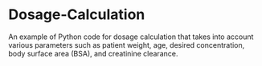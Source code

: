 # Dosage-Calculation
An example of Python code for dosage calculation that takes into account various parameters such as patient weight, age, desired concentration, body surface area (BSA), and creatinine clearance.
